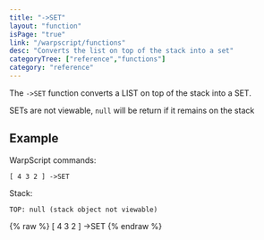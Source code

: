 ```yaml
---
title: "->SET"
layout: "function"
isPage: "true"
link: "/warpscript/functions"
desc: "Converts the list on top of the stack into a set"
categoryTree: ["reference","functions"]
category: "reference"
---
```

 
The `->SET` function converts a LIST on top of the stack into a SET. 

SETs are not viewable, `null` will be return if it remains on the stack  

## Example ##

WarpScript commands:

    [ 4 3 2 ] ->SET

Stack:

    TOP: null (stack object not viewable)

{% raw %}
<warp10-warpscript-widget backend="{{backend}}"  exec-endpoint="{{execEndpoint}}">
[ 4 3 2 ] ->SET
</warp10-warpscript-widget>
{% endraw %}    
